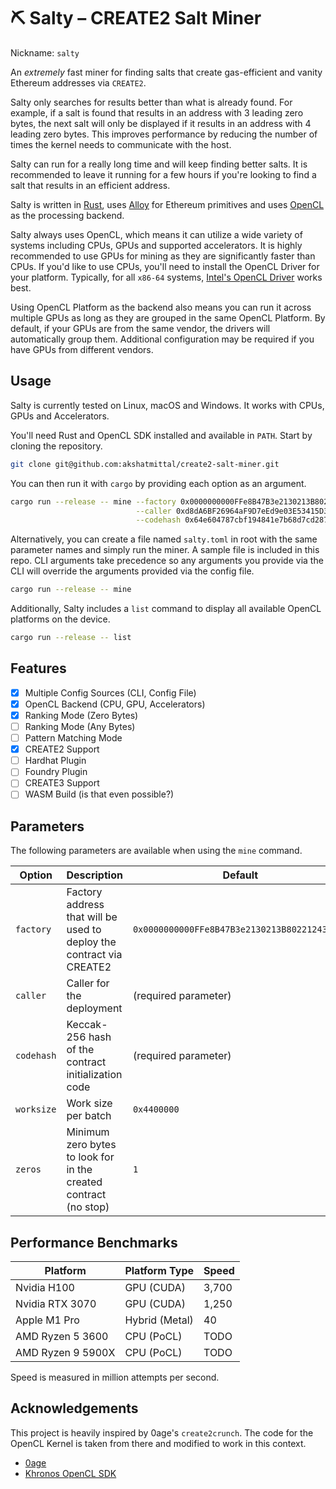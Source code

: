 # ⛏️ Salty – CREATE2 Salt Miner

Nickname: `salty`

An _extremely_ fast miner for finding salts that create gas-efficient and vanity Ethereum addresses via `CREATE2`.

Salty only searches for results better than what is already found. For example, if a salt is found that results in an address with 3 leading zero bytes, the next salt will only be displayed if it results in an address with 4 leading zero bytes. This improves performance by reducing the number of times the kernel needs to communicate with the host.

Salty can run for a really long time and will keep finding better salts. It is recommended to leave it running for a few hours if you're looking to find a salt that results in an efficient address.

Salty is written in [Rust](https://www.rust-lang.org/), uses [Alloy](https://github.com/alloy-rs/core) for Ethereum primitives and uses [OpenCL](https://www.khronos.org/opencl/) as the processing backend.

Salty always uses OpenCL, which means it can utilize a wide variety of systems including CPUs, GPUs and supported accelerators. It is highly recommended to use GPUs for mining as they are significantly faster than CPUs. If you'd like to use CPUs, you'll need to install the OpenCL Driver for your platform. Typically, for all `x86-64` systems, [Intel's OpenCL Driver](https://software.intel.com/content/www/us/en/develop/articles/opencl-drivers.html) works best.

Using OpenCL Platform as the backend also means you can run it across multiple GPUs as long as they are grouped in the same OpenCL Platform. By default, if your GPUs are from the same vendor, the drivers will automatically group them. Additional configuration may be required if you have GPUs from different vendors.

## Usage

Salty is currently tested on Linux, macOS and Windows. It works with CPUs, GPUs and Accelerators.

You'll need Rust and OpenCL SDK installed and available in `PATH`. Start by cloning the repository.

```bash
git clone git@github.com:akshatmittal/create2-salt-miner.git
```

You can then run it with `cargo` by providing each option as an argument.

```bash
cargo run --release -- mine --factory 0x0000000000FFe8B47B3e2130213B802212439497                            \
                            --caller 0xd8dA6BF26964aF9D7eEd9e03E53415D37aA96045                             \
                            --codehash 0x64e604787cbf194841e7b68d7cd28786f6c9a0a3ab9f8b0a0e87cb4387ab0107
```

Alternatively, you can create a file named `salty.toml` in root with the same parameter names and simply run the miner. A sample file is included in this repo. CLI arguments take precedence so any arguments you provide via the CLI will override the arguments provided via the config file.

```bash
cargo run --release -- mine
```

Additionally, Salty includes a `list` command to display all available OpenCL platforms on the device.

```bash
cargo run --release -- list
```

## Features

- [x] Multiple Config Sources (CLI, Config File)
- [x] OpenCL Backend (CPU, GPU, Accelerators)
- [x] Ranking Mode (Zero Bytes)
- [ ] Ranking Mode (Any Bytes)
- [ ] Pattern Matching Mode
- [x] CREATE2 Support
- [ ] Hardhat Plugin
- [ ] Foundry Plugin
- [ ] CREATE3 Support
- [ ] WASM Build (is that even possible?)

## Parameters

The following parameters are available when using the `mine` command.

| Option     | Description                                                          | Default                                      |
| ---------- | -------------------------------------------------------------------- | -------------------------------------------- |
| `factory`  | Factory address that will be used to deploy the contract via CREATE2 | `0x0000000000FFe8B47B3e2130213B802212439497` |
| `caller`   | Caller for the deployment                                            | (required parameter)                         |
| `codehash` | Keccak-256 hash of the contract initialization code                  | (required parameter)                         |
| `worksize` | Work size per batch                                                  | `0x4400000`                                  |
| `zeros`    | Minimum zero bytes to look for in the created contract (no stop)     | `1`                                          |

## Performance Benchmarks

| Platform          | Platform Type  | Speed |
| ----------------- | -------------- | ----- |
| Nvidia H100       | GPU (CUDA)     | 3,700 |
| Nvidia RTX 3070   | GPU (CUDA)     | 1,250 |
| Apple M1 Pro      | Hybrid (Metal) | 40    |
| AMD Ryzen 5 3600  | CPU (PoCL)     | TODO  |
| AMD Ryzen 9 5900X | CPU (PoCL)     | TODO  |


Speed is measured in million attempts per second.

## Acknowledgements

This project is heavily inspired by 0age's `create2crunch`. The code for the OpenCL Kernel is taken from there and modified to work in this context.

- [0age](https://github.com/0age)
- [Khronos OpenCL SDK](https://github.com/KhronosGroup/OpenCL-SDK)
